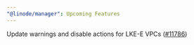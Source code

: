 ```yaml
---
"@linode/manager": Upcoming Features
---
```


Update warnings and disable actions for LKE-E VPCs ([#11786](https://github.com/linode/manager/pull/11786))
